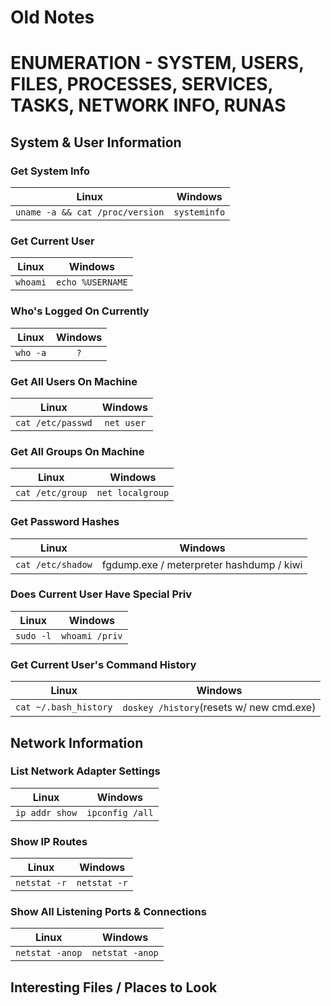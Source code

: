 # Old Notes


# ENUMERATION - SYSTEM, USERS, FILES, PROCESSES, SERVICES, TASKS, NETWORK INFO, RUNAS
## System & User Information
### Get System Info
| Linux | Windows |
|:-----:|:-----:|
|```uname -a && cat /proc/version```|```systeminfo```|
### Get Current User
| Linux | Windows |
|:-----:|:-----:|
|```whoami```|```echo %USERNAME```|
### Who's Logged On Currently
| Linux | Windows |
|:-----:|:-----:|
|```who -a```|```?```|
### Get All Users On Machine
| Linux | Windows |
|:-----:|:-----:|
|```cat /etc/passwd```|```net user```|
### Get All Groups On Machine
| Linux | Windows |
|:-----:|:-----:|
|```cat /etc/group```|```net localgroup```|
### Get Password Hashes
| Linux | Windows |
|:-----:|:-----:|
|```cat /etc/shadow```|fgdump.exe / meterpreter hashdump / kiwi|
### Does Current User Have Special Priv
| Linux | Windows |
|:-----:|:-----:|
|```sudo -l```|```whoami /priv```|
### Get Current User's Command History
| Linux | Windows |
|:-----:|:-----:|
|```cat ~/.bash_history```|```doskey /history```(resets w/ new cmd.exe)|
## Network Information
### List Network Adapter Settings
| Linux | Windows |
|:-----:|:-----:|
|```ip addr show```|```ipconfig /all```|
### Show IP Routes
| Linux | Windows |
|:-----:|:-----:|
|```netstat -r```|```netstat -r```|
### Show All Listening Ports & Connections
| Linux | Windows |
|:-----:|:-----:|
|```netstat -anop```|```netstat -anop```|
## Interesting Files / Places to Look
### 
